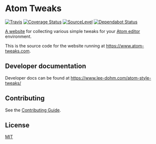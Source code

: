 # Atom Tweaks

[![Travis](https://img.shields.io/travis/lee-dohm/atom-style-tweaks.svg)](https://travis-ci.org/lee-dohm/atom-style-tweaks)
[![Coverage Status](https://coveralls.io/repos/github/lee-dohm/atom-style-tweaks/badge.svg?branch=master)](https://coveralls.io/github/lee-dohm/atom-style-tweaks?branch=master)
[![SourceLevel](https://app.sourcelevel.io/github/lee-dohm/atom-style-tweaks.svg)](https://app.sourcelevel.io/github/lee-dohm/atom-style-tweaks)
[![Dependabot Status](https://api.dependabot.com/badges/status?host=github&repo=lee-dohm/atom-style-tweaks)](https://dependabot.com)

[A website](https://www.atom-tweaks.com) for collecting various simple tweaks for your [Atom editor](https://atom.io) environment.

This is the source code for the website running at https://www.atom-tweaks.com.

## Developer documentation

Developer docs can be found at https://www.lee-dohm.com/atom-style-tweaks/

## Contributing

See the [Contributing Guide](CONTRIBUTING.md).

## License

[MIT](https://github.com/lee-dohm/atom-style-tweaks/blob/master/LICENSE.md)
